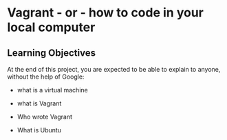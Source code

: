 # Vagrant - or - how to code in your local computer

## Learning Objectives

At the end of this project, you are expected to be able to explain to anyone, without the help of Google:

* what is a virtual machine

* what is Vagrant

* Who wrote Vagrant

* What is Ubuntu


